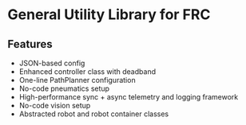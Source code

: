 # General Utility Library for FRC

## Features
- JSON-based config
- Enhanced controller class with deadband
- One-line PathPlanner configuration
- No-code pneumatics setup
- High-performance sync + async telemetry and logging framework
- No-code vision setup 
- Abstracted robot and robot container classes